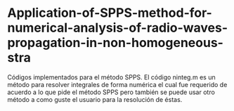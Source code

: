# Application-of-SPPS-method-for-numerical-analysis-of-radio-waves-propagation-in-non-homogeneous-stra
Códigos implementados para el método SPPS.
El código ninteg.m es un método para resolver integrales de forma numérica el cual fue requerido de acuerdo a lo que pide el método SPPS pero también
se puede usar otro método a como guste el usuario para la resolución de éstas. 
